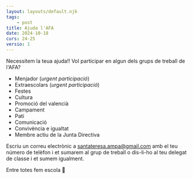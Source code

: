 ```yaml
---
layout: layouts/default.njk
tags: 
    - post
title: Ajuda l'AFA
date: 2024-10-18
curs: 24-25
versio: 1
---
```


Necessitem la teua ajuda!! Vol participar en algun dels grups de treball de l'AFA? 

- Menjador (*urgent participació*)
- Extraescolars (*urgent participació*)
- Festes
- Cultura
- Promoció del valencià
- Campament
- Pati
- Comunicació
- Convivència e igualtat
- Membre actiu de la Junta Directiva 

Escriu un correu electrònic a santateresa.ampa@gmail.com amb el teu número de telèfon i et sumarem al grup de treball o dis-li-ho al teu delegat de classe i et sumem igualment.

Entre totes fem escola 💜